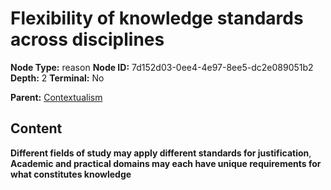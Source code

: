 # Flexibility of knowledge standards across disciplines

**Node Type:** reason
**Node ID:** 7d152d03-0ee4-4e97-8ee5-dc2e089051b2
**Depth:** 2
**Terminal:** No

**Parent:** [Contextualism](contextualism.md)

## Content

**Different fields of study may apply different standards for justification**, **Academic and practical domains may each have unique requirements for what constitutes knowledge**
